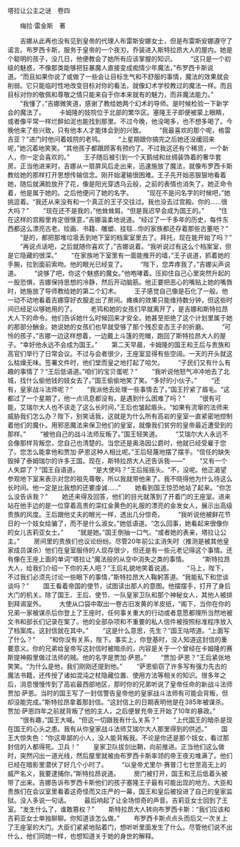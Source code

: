 塔拉让公主之谜　卷四

　　梅拉·雷金斯　著

　　吉娜从此再也没有见到皇帝的代理人布雷斯安娜女士，但是布雷斯安娜遵守了诺言。布罗西卡斯，服务于皇帝的一个夜刃，乔装进入斯特拉昂大人的屋内。她是个聪明的孩子，没几日，他便教会了她所有应该掌握的知识。
　　“这只是一个初级的魅惑，不像那类能够把狂暴魔人直接变成痴情少年魔法，”布罗西卡斯说道。“而且如果你说了或做了一些会让目标生气和不舒服的事情，魔法的效果就会削弱。它只能临时性地改变目标对你的看法，就像幻术学校教过的魔法一样。而且目标对你的敬佩和尊敬之情只能来自于你本来就有的魅力，而非魔法能力。”
　　“我懂了，”吉娜微笑道，感谢了教给她两个幻术的导师。是时候检验一下新学会的魔法了。
　　卡姆隆的妓院位于北部的繁华区。塞隆王子即便被蒙上眼睛，或者像平常一样烂醉如泥也能找到那里。不过今晚，他没喝多，也不想多喝了。今晚他来了些兴致，只有他本人才能体会到的兴致。
　　“我最喜欢的那个呢，格雷吉亚？”进门时他问着妓院的老鸨。
　　“上星期跟你搞完之后她还没缓回来呢，”她沉着地笑笑。“其他孩子都跟顾客有预约了。不过我这还有个稀货，一个新人，你一定会喜欢的。”
　　王子随后被引到一个天鹅绒和丝绸装饰着的奢华套房。正当他进来时，吉娜从一扇屏风后走出来，迅速施放了魔法，就像布罗西卡斯教给她的那样打开思想传输信念。刚开始灌输很困难。王子先开始恶狠狠地看着她，随后就满脸放开了花，像是阳光穿透乌云般，之前的表情也消失了。她正命令着，他是属于她的。之后他便问了她的名字。
　　“现在不是问名字的时候吧，”她挑逗着。“我还从来没有和一个真正的王子交往过。我也没去过宫殿。你的……很大吗？”
　　“现在还不是我的，”他耸耸肩。“但是我迟早会成为国王的。”
　　“住在这样的宫殿里肯定很惬意，”吉娜温柔地说道。“经过了一千多年的历史，每件东西都这么漂亮古老。绘画、书籍、雕塑、挂毯...你的家族都还存着那些古董吧？”
　　“是的，都把那堆垃圾丢到地下室的档案室里去了。拜托，现在能开始了吗？”
　　“再说点话吧，之后就随你喜欢了，”吉娜说着。“我听说过有这么个档案室，但是它隐藏的很深。”
　　“在家族地下室里有一面能推开的墙，”王子说道，抓着她的手腕，拉到面前索吻。他的眼光已经变了。
　　“陛下，您弄疼我了，”吉娜尖声说道。
　　“说够了吧，你这个魅惑的魔女。”他咆哮着。压抑住自己心里突然升起的一股恐惧，吉娜保持思想的冷静，然后开动脑筋。他正要把恶心的嘴贴上她的嘴唇时，她施放了导师教给她的第二个幻术。
　　王子感觉自己像是石化了一般。他一动不动地看着吉娜穿好衣服走出了房间。瘫痪的效果只能维持数分钟，但这些时间已经足以够她用的了。
　　老鸨和她的女孩们早就离开了，是吉娜和斯特拉昂大人下的命令。他们告诉她什么时候回来才安全。她甚至拒绝了这个计划里属于她的那部分酬金。她说她的女孩们也早就受够了那个残忍变态王子的折磨。
　　“可怜的孩子，”吉娜一边这样想着，一边戴上斗篷的兜帽，跑回了斯特拉昂大人的屋子。“幸好他永远不会成为国王。”
　　第二天早晨，卡姆隆的国王和王后与贵族和高官们举行了日常会议。不过与会者很少，王座室显得有些空阔。一天的开头就这么枯燥无味。签署文件时，他们堂而皇之地打起了哈欠。
　　“子民们又有什么有趣的事情了？“王后低语道。”咱们的宝贝蛋呢？”
　　“我听说他怒气冲冲地去了北城，找什么偷他钱的妓女去了。”国王偷偷地笑了笑。“多好的小伙子。”
　　“还有，皇家战斗法师呢？”
　　“我派他去处理一些事情去了。”国王拧紧了眉毛。“这都过了一个星期了，他一点讯息都没有。是遇到什么困难了吗？”
　　“很有可能，艾瑞尔大人也不该走了这么长时间，”王后也皱起眉头。“如果有流窜的法师来威胁我们怎么办？陛下，别笑话我，这就是为什么所有高岩的皇室一直紧密地控制着他们的魔仆。用邪恶魔法来保卫他们的皇室，就像我们贫穷的皇帝最近遭受到的那样。”
　　“被他自己的战斗法师反叛了。”国王轻笑道。
　　“艾瑞尔大人永远不会像那样背叛您，您自己也清楚的。当您还是奥洛因公爵时，他就已经受雇于您了。您怎么能拿他和贾加·萨恩这种人相比呢。”王后轻蔑地摆了摆手。“信任的缺失毁掉了泰姆瑞尔的许多王国。现在，斯特拉昂大人还告诉我——”
　　“又有一个人失踪了？”国王自语道。
　　“是大使吗？”王后摇摇头。“不，没呢。他正渴望参观地下室来表示对您的祖先尊敬，所以我就带他来了。我不晓得他为什么待这么长时间。他一定是比我想的还要虔诚……”
　　她看到国王惊恐地站了起来。“你怎么没告诉我？”
　　她还来得及回答，他们的目光就落到了开着门的王座室。进来站在他手边的是一位穿着高贵的深红金黄色的礼服的漂亮的金发女人，展示出高级贵族的风度。王后跟他丈夫的眼光一样，透出几分惊奇。
　　“我听说他被鲜花节日的一个妓女给骗了，而不是什么淑女。”她低语道。“怎么回事，她看起来很像你的女儿吉莉亚女士。”
　　“就是她。”国王倒抽一口气。“或者她的表亲，塔拉让公主。”
　　房间里的贵族们也议论纷纷。尽管20年前公主消失时（推测是被其他皇家成员谋杀）他们在皇室服侍的人现存很少，但还是有一些元老记得这个事情。还有像在王座上面的单词“塔拉让”魔法般的从空中消失之类的事情。
　　“斯特拉昂大人，给我们介绍一下你的夫人吧？”王后礼貌地笑着说道。
　　“马上，陛下，不过我们必须先讨论一些眼下的事情，”斯特拉昂大人鞠躬答道。“我能私下和您谈谈吗？”
　　国王看着帝国的使节，试图读出那人的意图。他摆摆手，打开了身后大门的机关。除了国王、王后、使节、一队皇家卫队和那个神秘女人，其他人被排到拜谒室外。
　　大使从口袋中取出一卷古旧发黄的羊皮纸，“阁下，当你在你的兄弟一家被谋杀后你登上了王座时，任何事关重大的行动或者意愿都理所当然地被文书和部长们记录在案了。他的全部杂项和不重要的私人信件被按照标准程序放入了档案库。这封信就在其中。”
　　“这是什么意思，先生？”国王咕哝道。“上面写了什么？”
　　“和你没有关系，陛下。事实上，你登基时，没人知道这封信的重要意义。你的兄弟给皇帝写这封信时被暗杀的，内容是关于一个曾经在卡姆隆的赛斯提神殿里做过法师的贼。他的名字是贾加·萨恩。”
　　“贾加·萨恩？”王后紧张地笑笑。“为什么是他，我们刚刚还提到他。”
　　“萨恩偷窃了许多写有强力先古的魔法书籍，还传授了诸如混沌之杖隐藏位置、使用方法等相关的知识。很多年之后，消息慢慢传到了高岩最西部地区，那时你的兄弟听说了皇帝任命的新战斗法师贾加·萨恩。当时的国王写了一封信警告皇帝他的皇家战斗法师有可能会背叛，但却没能完成。”斯特拉昂拿着那封信。“这封信上的日期表明他是在385年被谋杀。贾加·萨恩四年之前就背叛了他的主人，之后便冒充帝王开始了10年的暴政。”
　　“很有趣，”国王大喊。“但这一切跟我有什么关系？”
　　“上代国王的暗杀是现在国王的心头之患。我有从你皇家战斗法师艾瑞尔大人那里得到的供述。”
　　国王大惊失色：“你这卑鄙的小人，没人能背叛我。不论是你还是那个妓女，看过那封信的人都得死。卫兵！”
　　皇家卫队拔剑出鞘，向前推进。正当他们这么做时，突然闪出一道光线，然后屋里就被由布罗西卡斯率领的帝王夜刃堆满了。他们已经在暗影里潜伏了好几个小时了。
　　“以皇帝尤里尔·赛普汀七世至高无上的威严名义，我要逮捕你，”斯特拉昂说道。
　　房门被打开，国王和王后低着头被带了出来。吉娜告诉布罗西卡斯他们的孩子塞隆王子最有可能出现的地方。大臣和贵族们在会议室里看着这奇怪而又庄严的一幕，国王和皇后被投进了自己的皇家监狱。没人多说一句话。
　　最后响起了让全场惊奇的声音。吉莉亚女士回到了王室。“发生什么了，谁敢篡权？”
　　斯特拉昂大人转向布罗西卡斯：“我们应该和吉莉亚女士单独聊聊。你知道该怎么做。”
　　布罗西卡斯点点头而后又一次关上了王座室的大门。大臣们紧紧地贴着门，想听听里面发生了什么。尽管他们说不出什么，他们同她一样，也想知道关于她的身世的解释。
